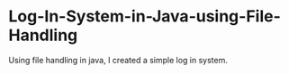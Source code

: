 # Log-In-System-in-Java-using-File-Handling
Using file handling in java, I created a simple log in system. 
